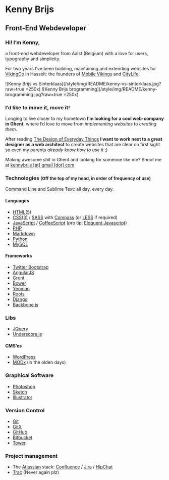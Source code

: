 # Kenny Brijs
## Front-End Webdeveloper

### Hi! I’m Kenny,

a front-end webdeveloper from Aalst (Belgium) with a love for users, typography and simplicity.

For two years I’ve been building, maintaining and extending websites for [VikingCo](https://vikingco.com) in Hasselt: the founders of [Mobile Vikings](https://mobilevikings.be/en/) and [CityLife](https://citylife.be/#!/nl/).

![Kenny Brijs vs Sinterklaas](/style/img/README/kenny-vs-sinterklaas.jpg?raw=true =250x)
![Kenny Brijs brogramming](/style/img/README/kenny-brogramming.jpg?raw=true =250x)

### I’d like to move it, move it!
Longing to live closer to my hometown **I’m looking for a cool web-company in Ghent**, where I’d love to move from *implementing websites* to *creating them*.

After reading [The Design of Everyday Things](http://en.wikipedia.org/wiki/The_Design_of_Everyday_Things) **I want to work next to a great designer as a web architect** to create websites that are clear on first sight so even my parents *already know how to use it* ;)

Making awesome shit in Ghent and looking for someone like me? Shoot me at [kennybrijs [at] gmail [dot] com](mailto:kennybrijs@gmail.com)

### Technologies <small>(Off the top of my head, in order of frequency of use)</small>

Command Line and Sublime Text: all day, every day.

#### Languages
- [HTML(5)](https://developer.mozilla.org/en-US/docs/Web/Guide/HTML/HTML5)
- [CSS(3)](https://developer.mozilla.org/en/docs/Web/CSS/CSS3) / [SASS](http://sass-lang.com/) with [Compass](http://compass-style.org/) (or [LESS](http://lesscss.org/) if required)
- [JavaScript](https://developer.mozilla.org/en-US/docs/Web/JavaScript) / [CoffeeScript](http://coffeescript.org/) (pro tip: [Eloquent Javascript](http://eloquentjavascript.net/))
- [PHP](http://php.net/)
- [Markdown](http://daringfireball.net/projects/markdown/)
- [Python](https://www.python.org/)
- [MySQL](http://www.mysql.com/)

#### Frameworks
- [Twitter Bootstrap](http://getbootstrap.com/)
- [AngularJS](https://angularjs.org/)
- [Grunt](http://gruntjs.com/)
- [Bower](http://bower.io/)
- [Yeoman](http://yeoman.io/)
- [Roots](https://roots.io/)
- [Django](https://www.djangoproject.com/)
- [Backbone.js](http://backbonejs.org/)

### Libs
- [JQuery](http://jquery.com/)
- [Underscore.js](http://underscorejs.org/)

#### CMS’es
- [WordPress](https://en.wordpress.com/)
- [MODx](http://modx.com/) (in the olden days)

### Graphical Software
- [Photoshop](http://www.adobe.com/products/photoshop.html)
- [Sketch](http://bohemiancoding.com/sketch/)
- [Illustrator](http://www.adobe.com/products/illustrator.html)

### Version Control
- [Git](http://git-scm.com/)
- [GitX](http://rowanj.github.io/gitx/)
- [GitHub](https://github.com/)
- [Bitbucket](https://bitbucket.org/)
- [Tower](http://www.git-tower.com/)

### Project management
- The [Atlassian](https://www.atlassian.com/) stack: [Confluence](https://www.atlassian.com/software/confluence) / [Jira](https://www.atlassian.com/software/jira) / [HipChat](https://www.atlassian.com/software/hipchat)
- [Trac](http://trac.edgewall.org/) (Never again plz)

